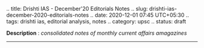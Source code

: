 .. title: Drishti IAS - December'20 Editorials Notes
.. slug: drishti-ias-december-2020-editorials-notes
.. date: 2020-12-01 07:45 UTC+05:30
.. tags: drishti ias, editorial analysis, notes
.. category: upsc
.. status: draft

**Description** : *consolidated notes of monthly current affairs amagazines*

***
<!-- TEASER_END -->